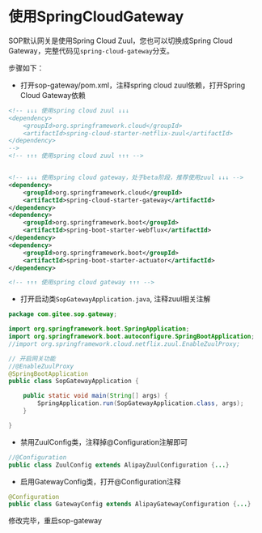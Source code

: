 # 使用SpringCloudGateway

SOP默认网关是使用Spring Cloud Zuul，您也可以切换成Spring Cloud Gateway，完整代码见`spring-cloud-gateway`分支。

步骤如下：

- 打开sop-gateway/pom.xml，注释spring cloud zuul依赖，打开Spring Cloud Gateway依赖

```xml
<!-- ↓↓↓ 使用spring cloud zuul ↓↓↓
<dependency>
    <groupId>org.springframework.cloud</groupId>
    <artifactId>spring-cloud-starter-netflix-zuul</artifactId>
</dependency>
-->
<!-- ↑↑↑ 使用spring cloud zuul ↑↑↑ -->


<!-- ↓↓↓ 使用spring cloud gateway，处于beta阶段，推荐使用zuul ↓↓↓ -->
<dependency>
    <groupId>org.springframework.cloud</groupId>
    <artifactId>spring-cloud-starter-gateway</artifactId>
</dependency>
<dependency>
    <groupId>org.springframework.boot</groupId>
    <artifactId>spring-boot-starter-webflux</artifactId>
</dependency>
<dependency>
    <groupId>org.springframework.boot</groupId>
    <artifactId>spring-boot-starter-actuator</artifactId>
</dependency>

<!-- ↑↑↑ 使用spring cloud gateway ↑↑↑ -->
```

- 打开启动类`SopGatewayApplication.java`, 注释zuul相关注解

```java
package com.gitee.sop.gateway;

import org.springframework.boot.SpringApplication;
import org.springframework.boot.autoconfigure.SpringBootApplication;
//import org.springframework.cloud.netflix.zuul.EnableZuulProxy;

// 开启网关功能
//@EnableZuulProxy
@SpringBootApplication
public class SopGatewayApplication {

    public static void main(String[] args) {
        SpringApplication.run(SopGatewayApplication.class, args);
    }

}
```

- 禁用ZuulConfig类，注释掉@Configuration注解即可

```java
//@Configuration
public class ZuulConfig extends AlipayZuulConfiguration {...}
```

- 启用GatewayConfig类，打开@Configuration注释

```java
@Configuration
public class GatewayConfig extends AlipayGatewayConfiguration {...}
```

修改完毕，重启sop-gateway
